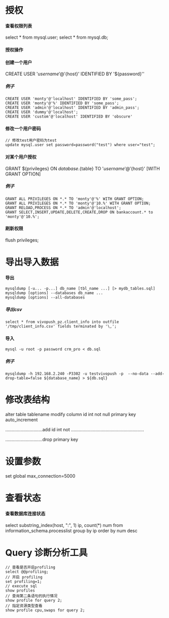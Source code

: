 # 授权

#### 查看权限列表

select * from mysql.user;
select * from mysql.db;

#### 授权操作

#### 创建一个用户

CREATE USER '${username}'@'${host}' IDENTIFIED BY '${password}''

##### 例子

```
CREATE USER 'monty'@'localhost' IDENTIFIED BY 'some_pass';
CREATE USER 'monty'@'%' IDENTIFIED BY 'some_pass';
CREATE USER 'admin'@'localhost' IDENTIFIED BY 'admin_pass';
CREATE USER 'dummy'@'localhost';
CREATE USER 'custom'@'localhost' IDENTIFIED BY 'obscure'
```

#### 修改一个用户密码

```
// 修改test用户密码为test
update mysql.user set password=password("test") where user="test";
```

#### 对某个用户授权

GRANT ${privileges} ON ${database}.${table} TO '${username}'@'${host}' [WITH GRANT OPTION]

##### 例子

```
GRANT ALL PRIVILEGES ON *.* TO 'monty'@'%' WITH GRANT OPTION;
GRANT ALL PRIVILEGES ON *.* TO 'monty'@'10.%' WITH GRANT OPTION;
GRANT RELOAD,PROCESS ON *.* TO 'admin'@'localhost';
GRANT SELECT,INSERT,UPDATE,DELETE,CREATE,DROP ON bankaccount.* to 'monty'@'10.%';
```

#### 刷新权限

flush privileges;

# 导出导入数据

#### 导出

```
mysqldump [-u... -p...] db_name [tbl_name ...] [> mydb_tables.sql]
mysqldump [options] --databases db_name ...
mysqldump [options] --all-databases
```

##### 导出csv

```
select * from vivopush_pz.client_info into outfile '/tmp/client_info.csv' fields terminated by '\,';
```

#### 导入

```
mysql -u root -p password crm_pro < db.sql
```

##### 例子

```
mysqldump -h 192.168.2.240 -P3302 -u testvivopush -p  --no-data --add-drop-table=false ${database_name} > ${db.sql}
```

# 修改表结构

alter table tablename modify column id int not null primary key auto_increment

………………………..add id int not …………………………………………………

………………………..drop primary key

# 设置参数

set global max_connection=5000

# 查看状态

#### 查看数据库连接状态

select substring_index(host, ":", 1) ip, count(*) num from information_schema.processlist group by ip order by num desc

# Query 诊断分析工具

```shell
// 查看是否开启profiling
select @@profiling;
// 开启 profiling
set profiling=1;
// execute sql
show profiles
// 查询第二条语句的执行情况
show profile for query 2;
// 指定资源类型查看
show profile cpu,swaps for query 2;
```

